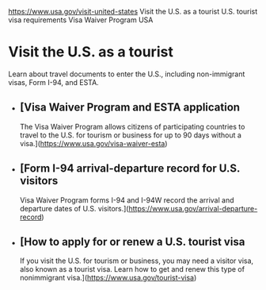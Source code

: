 

https://www.usa.gov/visit-united-states
Visit the U.S. as a tourist
U.S. tourist visa requirements
Visa Waiver Program USA

Visit the U.S. as a tourist
===========================

Learn about travel documents to enter the U.S., including non-immigrant visas, Form I-94, and ESTA.

* [Visa Waiver Program and ESTA application
  ----------------------------------------

  The Visa Waiver Program allows citizens of participating countries to travel to the U.S. for tourism or business for up to 90 days without a visa.](https://www.usa.gov/visa-waiver-esta)
* [Form I-94 arrival-departure record for U.S. visitors
  ----------------------------------------------------

  Visa Waiver Program forms I-94 and I-94W record the arrival and departure dates of U.S. visitors.](https://www.usa.gov/arrival-departure-record)
* [How to apply for or renew a U.S. tourist visa
  ---------------------------------------------

  If you visit the U.S. for tourism or business, you may need a visitor visa, also known as a tourist visa. Learn how to get and renew this type of nonimmigrant visa.](https://www.usa.gov/tourist-visa)
